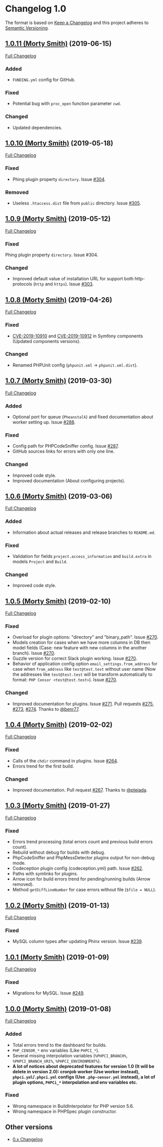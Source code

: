 Changelog 1.0
=============

The format is based on [Keep a Changelog](http://keepachangelog.com/en/1.0.0/) and this project adheres to 
[Semantic Versioning](http://semver.org/spec/v2.0.0.html).


## [1.0.11 (Morty Smith)](https://github.com/php-censor/php-censor/tree/1.0.11) (2019-06-15)

[Full Changelog](https://github.com/php-censor/php-censor/compare/1.0.10...1.0.11)

### Added

- `FUNDING.yml` config for GitHub.

### Fixed

- Potential bug with `proc_open` function parameter `cwd`.

### Changed

- Updated dependencies.


## [1.0.10 (Morty Smith)](https://github.com/php-censor/php-censor/tree/1.0.10) (2019-05-18)

[Full Changelog](https://github.com/php-censor/php-censor/compare/1.0.9...1.0.10)

### Fixed

- Phing plugin property `directory`. Issue [#304](https://github.com/php-censor/php-censor/issues/304).

### Removed

- Useless `.htaccess.dist` file from `public` directory. Issue 
[#305](https://github.com/php-censor/php-censor/issues/305).


## [1.0.9 (Morty Smith)](https://github.com/php-censor/php-censor/tree/1.0.9) (2019-05-12)

[Full Changelog](https://github.com/php-censor/php-censor/compare/1.0.8...1.0.9)

### Fixed

Phing plugin property `directory`. Issue #304.

### Changed

- Improved default value of installation URL for support both http-protocols (`http` and `https`). Issue 
[#303](https://github.com/php-censor/php-censor/issues/303).


## [1.0.8 (Morty Smith)](https://github.com/php-censor/php-censor/tree/1.0.8) (2019-04-26)

[Full Changelog](https://github.com/php-censor/php-censor/compare/1.0.7...1.0.8)

### Fixed

- [CVE-2019-10910](https://symfony.com/cve-2019-10910) and  [CVE-2019-10912](https://symfony.com/cve-2019-10912) in 
Symfony components (Updated components versions).

### Changed

- Renamed PHPUnit config (`phpunit.xml` -> `phpunit.xml.dist`).


## [1.0.7 (Morty Smith)](https://github.com/php-censor/php-censor/tree/1.0.7) (2019-03-30)

[Full Changelog](https://github.com/php-censor/php-censor/compare/1.0.6...1.0.7)

### Added

- Optional port for queue (`Pheanstalk`) and fixed documentation about worker setting up. Issue 
[#288](https://github.com/php-censor/php-censor/issues/288).

### Fixed

- Config path for PHPCodeSniffer config. Issue [#287](https://github.com/php-censor/php-censor/issues/287).
- GitHub sources links for errors with only one line.

### Changed

- Improved code style.
- Improved documentation (About configuring projects).


## [1.0.6 (Morty Smith)](https://github.com/php-censor/php-censor/tree/1.0.6) (2019-03-06)

[Full Changelog](https://github.com/php-censor/php-censor/compare/1.0.5...1.0.6)

### Added

- Information about actual releases and release branches to `README.md`.

### Fixed

- Validation for fields `project.access_information` and `build.extra` in models `Project` and `Build`.

### Changed

- Improved code style.


## [1.0.5 (Morty Smith)](https://github.com/php-censor/php-censor/tree/1.0.5) (2019-02-10)

[Full Changelog](https://github.com/php-censor/php-censor/compare/1.0.4...1.0.5)

### Fixed

- Overload for plugin options: "directory" and "binary_path". Issue 
[#270](https://github.com/php-censor/php-censor/issues/270).
- Models creation for cases when we have more columns in DB then model fields (Case: new feature with new columns in 
the another branch). Issue [#270](https://github.com/php-censor/php-censor/issues/270).
- Guzzle version for correct Slack plugin working. Issue [#270](https://github.com/php-censor/php-censor/issues/270).
- Behavior of application config option `email_settings.from_address` for case when `from_address` like 
`test@test.test` without user name (Now the addresses like `test@test.test` will be transform automatically to format: 
`PHP Censor <test@test.test>`). Issue [#270](https://github.com/php-censor/php-censor/issues/270).

### Changed

- Improved documentation for plugins. Issue [#271](https://github.com/php-censor/php-censor/issues/271). Pull requests 
[#275](https://github.com/php-censor/php-censor/pull/275), [#273](https://github.com/php-censor/php-censor/pull/273), 
[#274](https://github.com/php-censor/php-censor/pull/274). Thanks to [@benr77](https://github.com/benr77).


## [1.0.4 (Morty Smith)](https://github.com/php-censor/php-censor/tree/1.0.4) (2019-02-02)

[Full Changelog](https://github.com/php-censor/php-censor/compare/1.0.3...1.0.4)

### Fixed

- Calls of the `chdir` command in plugins. Issue [#264](https://github.com/php-censor/php-censor/issues/264).
- Errors trend for the first build.

### Changed

- Improved documentation. Pull request [#267](https://github.com/php-censor/php-censor/pull/267). Thanks to 
[@ptejada](https://github.com/ptejada).


## [1.0.3 (Morty Smith)](https://github.com/php-censor/php-censor/tree/1.0.3) (2019-01-27)

[Full Changelog](https://github.com/php-censor/php-censor/compare/1.0.2...1.0.3)

### Fixed

- Errors trend processing (total errors count and previous build errors count).
- Rebuild without debug for builds with debug.
- PhpCodeSniffer and PhpMessDetector plugins output for non-debug mode.
- Codeception plugin config (codeception.yml) path. Issue [#262](https://github.com/php-censor/php-censor/issues/262).
- Paths with symlinks for plugins.
- Arrow icon for build errors trend for pending/running builds (Arrow removed).
- Method `getDiffLineNumber` for case errors without file (`$file = NULL`).


## [1.0.2 (Morty Smith)](https://github.com/php-censor/php-censor/tree/1.0.2) (2019-01-13)

[Full Changelog](https://github.com/php-censor/php-censor/compare/1.0.1...1.0.2)

### Fixed

- MySQL column types after updating Phinx version. Issue [#239](https://github.com/php-censor/php-censor/issues/239).


## [1.0.1 (Morty Smith)](https://github.com/php-censor/php-censor/tree/1.0.1) (2019-01-09)

[Full Changelog](https://github.com/php-censor/php-censor/compare/1.0.0...1.0.1)

### Fixed

- Migrations for MySQL. Issue [#249](https://github.com/php-censor/php-censor/issues/249).


## [1.0.0 (Morty Smith)](https://github.com/php-censor/php-censor/tree/1.0.0) (2019-01-08)

[Full Changelog](https://github.com/php-censor/php-censor/compare/0.25.0...1.0.0)

### Added

- Total errors trend to the dashboard for builds.
- `PHP_CENSOR_*` env variables (Like `PHPCI_*`).
- Several missing interpolation variables (`%PHPCI_BRANCH%`, `%PHPCI_BRANCH_URI%`, `%PHPCI_ENVIRONMENT%`).
- **A lot of notices about deprecated features for version 1.0 (It will be delete in version 2.0): cronjob worker 
(Use worker instead), `phpci.yml`/`.phpci.yml` configs (Use `.php-censor.yml` instead), a lot of plugin options, 
`PHPCi_*` interpolation and env variables etc.**

### Fixed

- Wrong namespace in BuildInterpolator for PHP version 5.6.
- Wrong namespace in PHPSpec plugin constructor.


## Other versions

- [0.x Changelog](/docs/CHANGELOG_0.x.md)
